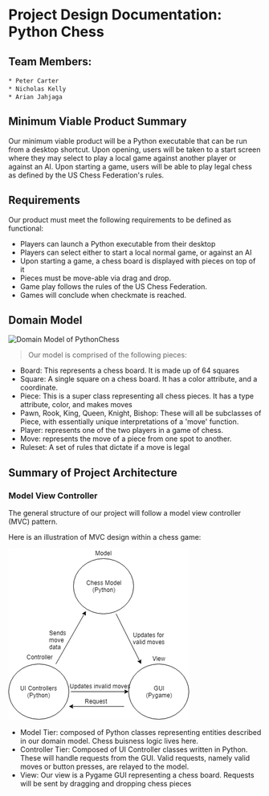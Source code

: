 # Project Design Documentation: Python Chess

## Team Members:
    * Peter Carter
    * Nicholas Kelly
    * Arian Jahjaga

## Minimum Viable Product Summary
Our minimum viable product will be a Python executable that can be run from a desktop shortcut. Upon opening, users
will be taken to a start screen where they may select to play a local game against another player or against
an AI. Upon starting a game, users will be able to play legal chess as defined by the US Chess Federation's rules.

## Requirements
Our product must meet the following requirements to be defined as functional:

* Players can launch a Python executable from their desktop
* Players can select either to start a local normal game, or against an AI
* Upon starting a game, a chess board is displayed with pieces on top of it
* Pieces must be move-able via drag and drop.
* Game play follows the rules of the US Chess Federation.
* Games will conclude when checkmate is reached.

## Domain Model

![Domain Model of PythonChess](https://i.imgur.com/kANSdgI.png)

> Our model is comprised of the following pieces:

* Board: This represents a chess board. It is made up of 64 squares
* Square: A single square on a chess board. It has a color attribute, and a coordinate.
* Piece: This is a super class representing all chess pieces. It has a type attribute, color, and makes moves
* Pawn, Rook, King, Queen, Knight, Bishop: These will all be subclasses of Piece, with essentially unique interpretations of a 'move' function.
* Player: represents one of the two players in a game of chess.
* Move: represents the move of a piece from one spot to another.
* Ruleset: A set of rules that dictate if a move is legal

## Summary of Project Architecture

### Model View Controller

The general structure of our project will follow a model view controller (MVC) pattern. 

Here is an illustration of MVC design within a chess game:

![](mvc_diagram.png)

* Model Tier: composed of Python classes representing entities described in our domain model. Chess buisness logic lives here.
* Controller Tier: Composed of UI Controller classes written in Python. These will handle requests from the GUI. Valid requests, namely valid moves or button presses, are relayed to the model.
* View: Our view is a Pygame GUI representing a chess board. Requests will be sent by dragging and dropping chess pieces
